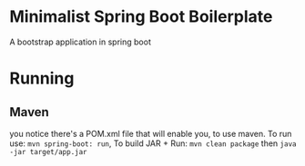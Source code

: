 # Minimalist Spring Boot Boilerplate
A bootstrap application in spring boot

# Running
## Maven
you notice there's a POM.xml file that will enable you, to use maven.
To run use: `mvn spring-boot: run`,
To build JAR + Run: `mvn clean package` then `java -jar target/app.jar`
